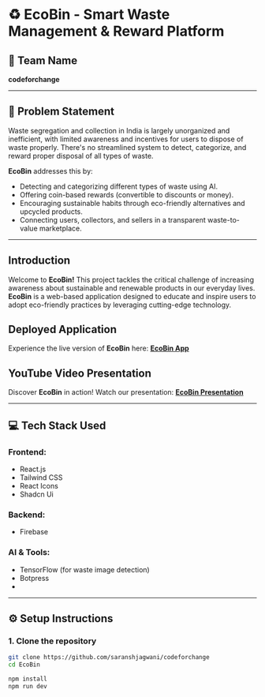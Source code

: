 # ♻️ EcoBin - Smart Waste Management & Reward Platform

## 👥 Team Name
**codeforchange**


---

## 🚩 Problem Statement
Waste segregation and collection in India is largely unorganized and inefficient, with limited awareness and incentives for users to dispose of waste properly. There's no streamlined system to detect, categorize, and reward proper disposal of all types of waste.

**EcoBin** addresses this by:
- Detecting and categorizing different types of waste using AI.
- Offering coin-based rewards (convertible to discounts or money).
- Encouraging sustainable habits through eco-friendly alternatives and upcycled products.
- Connecting users, collectors, and sellers in a transparent waste-to-value marketplace.

---

## **Introduction**
Welcome to **EcoBin!** This project tackles the critical challenge of increasing awareness about sustainable and renewable products in our everyday lives. **EcoBin** is a web-based application designed to educate and inspire users to adopt eco-friendly practices by leveraging cutting-edge technology.

## **Deployed Application**
Experience the live version of **EcoBin** here: **[EcoBin App](https://ecobinapp.netlify.app/)**

## **YouTube Video Presentation**
Discover **EcoBin** in action! Watch our presentation: **[EcoBin Presentation](https://youtu.be/8SeBKJ1Ka0A?si=R692dLhkP82qNZtF)**

---

## 💻 Tech Stack Used

### Frontend:
- React.js
- Tailwind CSS
- React Icons
- Shadcn Ui

### Backend:
- Firebase

### AI & Tools:
- TensorFlow (for waste image detection)
- Botpress
- 

---

## ⚙️ Setup Instructions

### 1. Clone the repository

```bash
git clone https://github.com/saranshjagwani/codeforchange
cd EcoBin

npm install 
npm run dev
